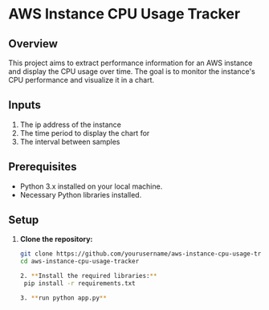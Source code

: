 # AWS Instance CPU Usage Tracker

## Overview
This project aims to extract performance information for an AWS instance and display the CPU usage over time. The goal is to monitor the instance's CPU performance and visualize it in a chart.

## Inputs
1. The ip address of the instance
2. The time period to display the chart for
3. The interval between samples

## Prerequisites
- Python 3.x installed on your local machine.
- Necessary Python libraries installed.

## Setup

1. **Clone the repository:**
   ```bash
   git clone https://github.com/yourusername/aws-instance-cpu-usage-tracker.git
   cd aws-instance-cpu-usage-tracker

   2. **Install the required libraries:**
    pip install -r requirements.txt

   3. **run python app.py**
